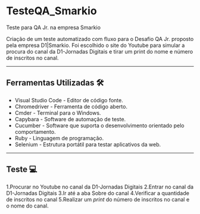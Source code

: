 # TesteQA_Smarkio
Teste para QA Jr. na empresa Smarkio

Criação de um teste automatizado com fluxo para o Desafio QA Jr. proposto pela empresa D1|Smarkio. Foi escolhido o site do Youtube para simular a procura do canal da D1-Jornadas Digitais e tirar um print do nome e número de inscritos no canal.

<hr>

## Ferramentas Utilizadas 🛠️
- Visual Studio Code - Editor de código fonte.
- Chromedriver - Ferramenta de código aberto. 
- Cmder - Terminal para o Windows.
- Capybara - Software de automação de teste.
- Cucumber - Software que suporta o desenvolvimento orientado pelo comportamento. 
- Ruby - Linguagem de programação.
- Selenium - Estrutura portátil para testar aplicativos da web.

<hr>

## Teste 💻
1.Procurar no Youtube no canal da D1-Jornadas Digitais
2.Entrar no canal da D1-Jornadas Digitais
3.Ir até a aba Sobre do canal
4.Verificar a quantidade de inscritos no canal
5.Realizar um <em>print</em> do número de inscritos no canal e o nome do canal.









